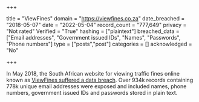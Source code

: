 +++

title = "ViewFines"
domain = "https://viewfines.co.za"
date_breached = "2018-05-07"
date = "2022-05-04"
record_count = "777,649"
privacy = "Not rated"
Verified = "True"
hashing = ["plaintext"]
breached_data = ["Email addresses", "Government issued IDs", "Names", "Passwords", "Phone numbers"]
type = ["posts","post"]
categories = []
acknowledged = "No"


+++


In May 2018, the South African website for viewing traffic fines online known as <a href="https://www.iafrikan.com/2018/05/24/south-africas-viewfines-suffered-major-data-leak/" target="_blank" rel="noopener">ViewFines suffered a data breach</a>. Over 934k records containing 778k unique email addresses were exposed and included names, phone numbers, government issued IDs and passwords stored in plain text.

